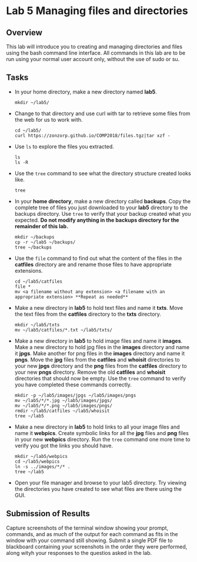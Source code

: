 # Lab 5 Managing files and directories

## Overview
This lab will introduce you to creating and managing directories and files using the bash command line interface. All commands in this lab are to be run using your normal user account only, without the use of sudo or su.

## Tasks

* In your home directory, make a new directory named **lab5**.
  ```
  mkdir ~/lab5/
  ```
* Change to that directory and use curl with tar to retrieve some files from the web for us to work with.
  ```
  cd ~/lab5/
  curl https://zonzorp.github.io/COMP2018/files.tgz|tar xzf -
  ```
* Use ```ls``` to explore the files you extracted.
  ```
  ls
  ls -R
  ```
* Use the ```tree``` command to see what the directory structure created looks like.
  ```
  tree
  ```
* In your **home directory**, make a new directory called **backups**. Copy the complete tree of files you just downloaded to your **lab5** directory to the backups directory. Use ```tree``` to verify that your backup created what you expected. **Do not modify anything in the backups directory for the remainder of this lab.**
  ```
  mkdir ~/backups
  cp -r ~/lab5 ~/backups/
  tree ~/backups
  ```
* Use the ```file``` command to find out what the content of the files in the **catfiles** directory are and rename those files to have appropriate extensions.
  ```
  cd ~/lab5/catfiles
  file *
  mv <a filename without any extension> <a filename with an appropriate extension> **Repeat as needed**
  ```
* Make a new directory in **lab5** to hold text files and name it **txts**. Move the text files from the **catfiles** directory to the **txts** directory.
  ```
  mkdir ~/lab5/txts
  mv ~/lab5/catfiles/*.txt ~/lab5/txts/
  ```
* Make a new directory in **lab5** to hold image files and name it **images**. Make a new directory to hold jpg files in the **images** directory and name it **jpgs**. Make another for png files in the **images** directory and name it **pngs**. Move the **jpg** files from the **catfiles** and **whoisit** directories to your new **jpgs** directory and the **png** files from the **catfiles** directory to your new **pngs** directory. Remove the old **catfiles** and **whoisit** directories that should now be empty. Use the ```tree``` command to verify you have completed these commands correctly.
  ```
  mkdir -p ~/lab5/images/jpgs ~/lab5/images/pngs
  mv ~/lab5/*/*.jpg ~/lab5/images/jpgs/
  mv ~/lab5/*/*.png ~/lab5/images/pngs/
  rmdir ~/lab5/catfiles ~/lab5/whoisit
  tree ~/lab5
  ```
* Make a new directory in **lab5** to hold links to all your image files and name it **webpics**. Create symbolic links for all the **jpg** files and **png** files in your new **webpics** directory. Run the ```tree``` command one more time to verify you got the links you should have.
  ```
  mkdir ~/lab5/webpics
  cd ~/lab5/webpics
  ln -s ../images/*/* .
  tree ~/lab5
  ```
* Open your file manager and browse to your lab5 directory. Try viewing the directories you have created to see what files are there using the GUI.


## Submission of Results

Capture screenshots of the terminal window showing your prompt, commands, and as much of the output for each command as fits in the window with your command still showing. Submit a single PDF file to blackboard containing your screenshots in the order they were performed, along wityh your responses to the questios asked in the lab.
